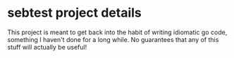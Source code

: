 # sebtest project details

This project is meant to get back into the habit of writing idiomatic go code, something
I haven't done for a long while. No guarantees that any of this stuff will actually be useful!
